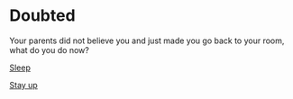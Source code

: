 # Doubted
Your parents did not believe you and just made you go back to your room, what do you do now?

[Sleep](../morning.md)

[Stay up](stayup.md)
